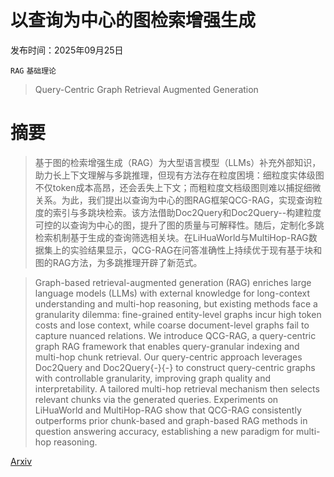 # 以查询为中心的图检索增强生成

发布时间：2025年09月25日

`RAG` `基础理论`

> Query-Centric Graph Retrieval Augmented Generation

# 摘要

> 基于图的检索增强生成（RAG）为大型语言模型（LLMs）补充外部知识，助力长上下文理解与多跳推理，但现有方法存在粒度困境：细粒度实体级图不仅token成本高昂，还会丢失上下文；而粗粒度文档级图则难以捕捉细微关系。为此，我们提出以查询为中心的图RAG框架QCG-RAG，实现查询粒度的索引与多跳块检索。该方法借助Doc2Query和Doc2Query--构建粒度可控的以查询为中心的图，提升了图的质量与可解释性。随后，定制化多跳检索机制基于生成的查询筛选相关块。在LiHuaWorld与MultiHop-RAG数据集上的实验结果显示，QCG-RAG在问答准确性上持续优于现有基于块和图的RAG方法，为多跳推理开辟了新范式。

> Graph-based retrieval-augmented generation (RAG) enriches large language models (LLMs) with external knowledge for long-context understanding and multi-hop reasoning, but existing methods face a granularity dilemma: fine-grained entity-level graphs incur high token costs and lose context, while coarse document-level graphs fail to capture nuanced relations. We introduce QCG-RAG, a query-centric graph RAG framework that enables query-granular indexing and multi-hop chunk retrieval. Our query-centric approach leverages Doc2Query and Doc2Query{-}{-} to construct query-centric graphs with controllable granularity, improving graph quality and interpretability. A tailored multi-hop retrieval mechanism then selects relevant chunks via the generated queries. Experiments on LiHuaWorld and MultiHop-RAG show that QCG-RAG consistently outperforms prior chunk-based and graph-based RAG methods in question answering accuracy, establishing a new paradigm for multi-hop reasoning.

[Arxiv](https://arxiv.org/abs/2509.21237)